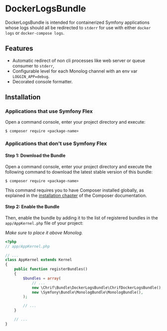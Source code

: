 # DockerLogsBundle

DockerLogsBundle is intended for containerized Symfony applications whose logs should all be redirected to `stderr` for use with either `docker logs` or `docker-compose logs`.

## Features
* Automatic redirect of non cli processes like web server or queue consumer to `stderr`,
* Configurable level for each Monolog channel with an env var `LOGGIN_APP=debug`.
* Decorated console formatter.

## Installation

### Applications that use Symfony Flex

Open a command console, enter your project directory and execute:

```console
$ composer require <package-name>
```

### Applications that don't use Symfony Flex

#### Step 1: Download the Bundle

Open a command console, enter your project directory and execute the
following command to download the latest stable version of this bundle:

```console
$ composer require <package-name>
```

This command requires you to have Composer installed globally, as explained
in the [installation chapter](https://getcomposer.org/doc/00-intro.md)
of the Composer documentation.

#### Step 2: Enable the Bundle

Then, enable the bundle by adding it to the list of registered bundles
in the `app/AppKernel.php` file of your project:

_Make sure to place it above Monolog._

```php
<?php
// app/AppKernel.php

// ...
class AppKernel extends Kernel
{
    public function registerBundles()
    {
        $bundles = array(
            // ...
            new \Chrif\Bundle\DockerLogsBundle\ChrifDockerLogsBundle(),
            new \Symfony\Bundle\MonologBundle\MonologBundle(),
        );

        // ...
    }

    // ...
}
```
